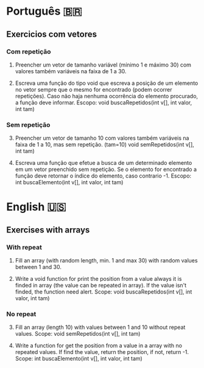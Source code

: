 # Português :brazil:

## Exercicios com vetores

### Com repetição

1. Preencher um vetor de tamanho variável (mínimo 1 e máximo 30) com valores também variáveis na faixa de 1 a 30.

2. Escreva uma função do tipo void que escreva a posição de um elemento no vetor sempre que o mesmo for encontrado (podem ocorrer repetições). Caso não haja nenhuma
ocorrência do elemento procurado, a função deve informar. Escopo: void buscaRepetidos(int v[], int valor, int tam)

### Sem repetição

3. Preencher um vetor de tamanho 10 com valores também variáveis na faixa de 1 a 10, mas sem repetição. (tam=10)
void semRepetidos(int v[], int tam)

4. Escreva uma função que efetue a busca de um determinado elemento em um vetor preenchido sem repetição. Se o elemento for encontrado a função deve retornar o índice do elemento, caso contrario -1. Escopo: int buscaElemento(int v[], int valor, int tam)

# English :us:

## Exercises with arrays

### With repeat

1. Fill an array (with random length, min. 1 and max 30) with random values between 1 and 30.

2. Write a void function for print the position from a value always it is finded in array (the value can be repeated in array). If the value isn't finded, the function need alert. Scope: void buscaRepetidos(int v[], int valor, int tam)

### No repeat

3. Fill an array (length 10) with values between 1 and 10 without repeat values. Scope: void semRepetidos(int v[], int tam)


4. Write a function for get the position from a value in a array with no repeated values. If find the value, return the position, if not, return -1. Scope: int buscaElemento(int v[], int valor, int tam)
